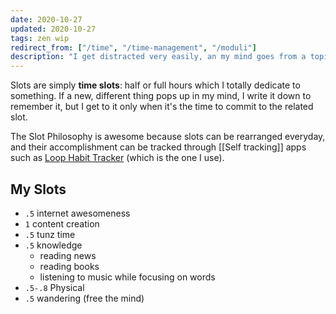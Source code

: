 ```yaml
---
date: 2020-10-27
updated: 2020-10-27
tags: zen wip
redirect_from: ["/time", "/time-management", "/moduli"]
description: "I get distracted very easily, an my mind goes from a topic to a totally different one in no time. While this can be a great quality to be creative (not so much, in the end), it's a very stressful, time-consuming and unproductive lifestyle. This is why I conceived slots."
---
```

Slots are simply **time slots**: half or full hours which I totally dedicate to something. If a new, different thing pops up in my mind, I write it down to remember it, but I get to it only when it's the time to commit to the related slot.

The Slot Philosophy is awesome because slots can be rearranged everyday, and their accomplishment can be tracked through [[Self tracking]] apps such as [Loop Habit Tracker](https://loophabits.org "Loop Habits official website") (which is the one I use).

## My Slots

- `.5` internet awesomeness
- `1` content creation
- `.5` tunz time
- `.5` knowledge
	- reading news
	- reading books
	- listening to music while focusing on words
- `.5-.8` Physical
- `.5` wandering (free the mind)